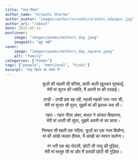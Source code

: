 ```yaml
---
title: "मातृ-दिवस"
author_name: "Urvashi Sharma"
author_avatar: "images/author/urvashi/urvashi_udaipur.jpg"
author_url: "/about"
date: 2015-05-31
postcover:
    image: "images/poems/mothers_day.jpeg"
    imagealt: "झूठ सही"
cover:
    image: "images/poems/mothers_day_square.jpeg"
    alt: "family"
categories: ["Poems"]
tags: ["people", "emotional", "hindi"]
excerpt: "मातृ दिवस के संदर्भ में"
---
```

<center>

फूलों की महकी सी बगिया, कली-कली खुलकर मुस्काई,<br> 
मेरी मां सूरज की ज्योति, मैं अपनी मां की परछाई।

ठण्डी - ठण्डी हवा बह रही, महकी महकी जरा-जरा सी,<br> 
मेरी मां सुन्दर सी मूरत, मुझमें मां की झलक जरा सी।

गहरा - गहरा नीला अंबर, बादल ने आंचल बिखराया,<br> 
मेरी मां धरती सी सुंदर, मुझमें अपनी मां का साया।

निश्चल सी बहती एक नदिया, फूलों का एक नरम बिछौना,<br> 
मां की आंखें जलता दीपक, मैं आंखों का स्वपन सलोना।

रंग भरी एक बंद पोटली, छोटी सी जादू की पुड़िया,<br>
मेरी मां मासूम सी मां और मैं उसकी छोटी सी गुड़िया।

</center>